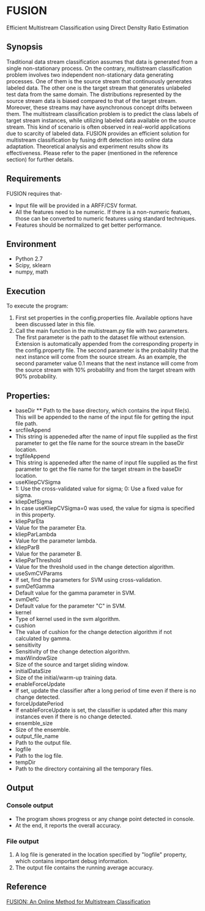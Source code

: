 # FUSION
Efficient Multistream Classification using Direct DensIty Ratio Estimation

## Synopsis
Traditional data stream classification assumes that data is generated from a single non-stationary process. On the contrary, multistream classification problem involves two independent non-stationary data generating processes. One of them is the source stream that continuously generates labeled data. The other one is the target stream that generates unlabeled test data from the same domain. The distributions represented by the source stream data is biased compared to that of the target stream. Moreover, these streams may have asynchronous concept drifts between them. The multistream classification problem is to predict the class labels of target stream instances, while utilizing labeled data available on the source stream. This kind of scenario is often observed in real-world applications due to scarcity of labeled data. FUSION provides an efficient solution for multistream classification by fusing drift detection into online data adaptation. Theoretical analysis and experiment results show its effectiveness. Please refer to the paper (mentioned in the reference section) for further details. 

## Requirements
FUSION requires that-
* Input file will be provided in a ARFF/CSV format.
* All the features need to be numeric. If there is a non-numeric featues, those can be converted to numeric features using standard techniques.
* Features should be normalized to get better performance. 

## Environment
* Python 2.7
* Scipy, sklearn
* numpy, math

## Execution
To execute the program:
1. First set properties in the config.properties file. Available options have been discussed later in this file.
2. Call the main function in the multistream.py file with two parameters. The first parameter is the path to the dataset file without extension. Extension is automatically appended from the corresponding property in the config.property file. The second parameter is the probability that the next instance will come from the source stream. As an example, the second parameter value 0.1 means that the next instance will come from the source stream with 10% probability and from the target stream with 90% probability. 
 
## Properties:
* baseDir
 ** Path to the base directory, which contains the input file(s). This will be appended to the name of the input file for getting the input file path.
* srcfileAppend
 * This string is appeneded after the name of input file supplied as the first parameter to get the file name for the source stream in the baseDir location.
* trgfileAppend
 * This string is appeneded after the name of input file supplied as the first parameter to get the file name for the target stream in the baseDir location.
* useKliepCVSigma
 * 1: Use the cross-validated value for sigma; 0: Use a fixed value for sigma.
* kliepDefSigma
 * In case useKliepCVSigma=0 was used, the value for sigma is specified in this property.
* kliepParEta
 * Value for the parameter Eta.
* kliepParLambda
 * Value for the parameter lambda.
* kliepParB
 * Value for the parameter B.
* kliepParThreshold
 * Value for the threshold used in the change detection algorithm.
* useSvmCVParams
 * If set, find the parameters for SVM using cross-validation.
* svmDefGamma
 * Default value for the gamma parameter in SVM.
* svmDefC
 * Default value for the parameter "C" in SVM.
* kernel
 * Type of kernel used in the svm algorithm.
* cushion
 * The value of cushion for the change detection algorithm if not calculated by gamma.
* sensitivity
 * Sensitivity of the change detection algorithm.
* maxWindowSize
 * Size of the source and target sliding window.
* initialDataSize
 * Size of the initial/warm-up training data.
* enableForceUpdate
 * If set, update the classifier after a long period of time even if there is no change detected.
* forceUpdatePeriod
 * If enableForceUpdate is set, the classifier is updated after this many instances even if there is no change detected.
* ensemble_size
 * Size of the ensemble.
* output_file_name
 * Path to the output file.
* logfile
 * Path to the log file.
* tempDir
 * Path to the directory containing all the temporary files.

## Output
### Console output
* The program shows progress or any change point detected in console. 
* At the end, it reports the overall accuracy.

### File output
1. A log file is generated in the location specified by "logfile" property, which contains important debug information.
2. The output file contains the running average accuracy.

## Reference
[FUSION: An Online Method for Multistream Classification](https://dl.acm.org/citation.cfm?id=3132886&dl=ACM&coll=DL&CFID=1020200191&CFTOKEN=12773057)
